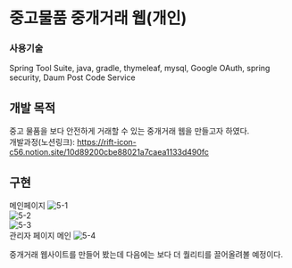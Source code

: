 # 중고물품 중개거래 웹(개인)

### 사용기술
Spring Tool Suite, java, gradle, thymeleaf, mysql, Google OAuth, spring security, Daum Post Code Service


## 개발 목적
중고 물품을 보다 안전하게 거래할 수 있는 중개거래 웹을 만들고자 하였다.<br/>
개발과정(노션링크): https://rift-icon-c56.notion.site/10d89200cbe88021a7caea1133d490fc

## 구현
메인페이지
![5-1](https://github.com/user-attachments/assets/daf177b2-b5b8-44ec-bfd7-15c972f440dc)
<br/>
![5-2](https://github.com/user-attachments/assets/95d07843-3923-4e9c-87ea-c6239122f69b)
<br/>
![5-3](https://github.com/user-attachments/assets/0edfb9a0-eeac-4b2b-b9eb-b7cac9d3392e)
<br/>
관리자 페이지 메인
![5-4](https://github.com/user-attachments/assets/34c46936-e77a-4c57-9ec1-eb4263428378)

중개거래 웹사이트를 만들어 봤는데 다음에는 보다 더 퀄리티를 끌어올려볼 예정이다.
